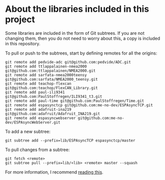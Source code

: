 # About the libraries included in this project

Some libraries are included in the form of Git subtrees. If you are not changing
them, then you do not need to worry about this, a copy is included in this
repository.

To pull or push to the subtrees, start by defining remotes for all the origins:

    git remote add pedvide-adc git@github.com:pedvide/ADC.git
    git remote add ttlappalainen-nmea2000 git@github.com:ttlappalainen/NMEA2000.git
    git remote add sarfata-nmea2000teensy git@github.com:sarfata/NMEA2000_teensy.git
    git remote add teachop-flexcan git@github.com:teachop/FlexCAN_Library.git
    git remote add paul-ili9341 git@github.com:PaulStoffregen/ILI9341_t3.git
    git remote add paul-time git@github.com:PaulStoffregen/Time.git
    git remote add espasynctcp git@github.com:me-no-dev/ESPAsyncTCP.git
    git remote add adafruit-ina219 git@github.com:adafruit/Adafruit_INA219.git
    git remote add espasyncwebserver git@github.com:me-no-dev/ESPAsyncWebServer.git

To add a new subtree:

    git subtree add --prefix=lib/ESPAsyncTCP espasynctcp/master

To pull changes from a subtree:

    git fetch <remote>
    git subtree pull --prefix=lib/<lib> <remote> master --squash

For more information, I recommend [reading
this](https://hpc.uni.lu/blog/2014/understanding-git-subtree/).
